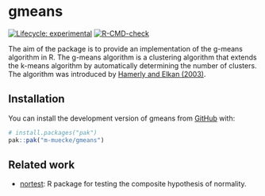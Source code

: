 
<!-- README.md is generated from README.Rmd. Please edit that file -->

# gmeans

<!-- badges: start -->

[![Lifecycle:
experimental](https://img.shields.io/badge/lifecycle-experimental-orange.svg)](https://lifecycle.r-lib.org/articles/stages.html#experimental)
[![R-CMD-check](https://github.com/m-muecke/gmeans/actions/workflows/R-CMD-check.yaml/badge.svg)](https://github.com/m-muecke/gmeans/actions/workflows/R-CMD-check.yaml)
<!-- badges: end -->

The aim of the package is to provide an implementation of the g-means
algorithm in R. The g-means algorithm is a clustering algorithm that
extends the k-means algorithm by automatically determining the number of
clusters. The algorithm was introduced by [Hamerly and Elkan
(2003)](https://proceedings.neurips.cc/paper_files/paper/2003/file/234833147b97bb6aed53a8f4f1c7a7d8-Paper.pdf).

## Installation

You can install the development version of gmeans from
[GitHub](https://github.com/) with:

``` r
# install.packages("pak")
pak::pak("m-muecke/gmeans")
```

## Related work

- [nortest](https://CRAN.R-project.org/package=nortest): R package for
  testing the composite hypothesis of normality.
